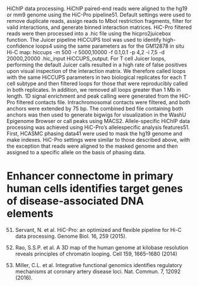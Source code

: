 HiChIP data processing. HiChIP paired-end reads were aligned to the hg19
or mm9 genome using the HiC-Pro pipeline51. Default settings were used to
remove duplicate reads, assign reads to MboI restriction fragments, filter for
valid interactions, and generate binned interaction matrices. HiC-Pro filtered
reads were then processed into a .hic file using the hicpro2juicebox function.
The Juicer pipeline HiCCUPS tool was used to identify high-confidence
loops4 using the same parameters as for the GM12878 in situ Hi-C map: hiccups
-m 500 -r 5000,10000 -f 0.1,0.1 -p 4,2 -i 7,5 -d 20000,20000 .hic_input
HiCCUPS_output. For T cell Juicer loops, performing the default Juicer calls
resulted in a high rate of false positives upon visual inspection of the interaction
matrix. We therefore called loops with the same HiCCUPS parameters
in two biological replicates for each T cell subtype and then filtered loops for
those that were reproducibly called in both replicates. In addition, we removed
all loops greater than 1 Mb in length.
1D signal enrichment and peak calling were generated from the HiC-Pro
filtered contacts file. Intrachromosomal contacts were filtered, and both
anchors were extended by 75 bp. The combined bed file containing both
anchors was then used to generate bigwigs for visualization in the WashU
Epigenome Browser or call peaks using MACS2.
Allele-specific HiChIP data processing was achieved using HiC-Pro’s allelespecific
analysis features51. First, HCASMC phasing data41 were used to mask
the hg19 genome and make indexes. HiC-Pro settings were similar to those
described above, with the exception that reads were aligned to the masked
genome and then assigned to a specific allele on the basis of phasing data.


# Enhancer connectome in primary human cells identifies target genes of disease-associated DNA elements

51. Servant, N. et al. HiC-Pro: an optimized and flexible pipeline for Hi-C data processing. Genome Biol. 16, 259 (2015).

4. Rao, S.S.P. et al. A 3D map of the human genome at kilobase resolution reveals principles of chromatin looping. Cell 159, 1665–1680 (2014)

41. Miller, C.L. et al. Integrative functional genomics identifies regulatory mechanisms at coronary artery disease loci. Nat. Commun. 7, 12092 (2016).

